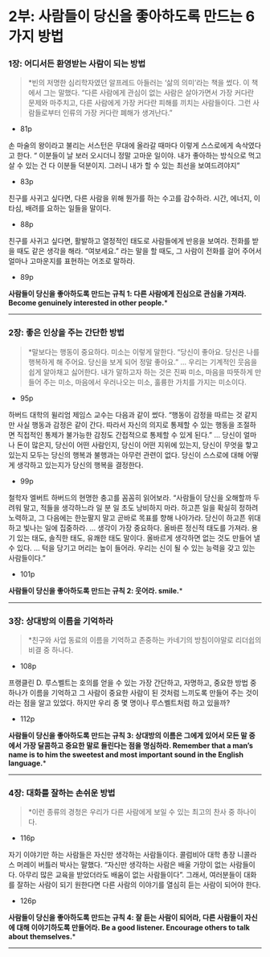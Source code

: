 # 2부: 사람들이 당신을 좋아하도록 만드는 6가지 방법

### 1장: 어디서든 환영받는 사람이 되는 방법

> *빈의 저명한 심리학자였던 알프레드 아들러는 ‘삶의 의미’라는 책을 썼다. 이 책에서 그는 말했다. “다른 사람에게 관심이 없는 사람은 살아가면서 가장 커다란 문제와 마주치고, 다른 사람에게 가장 커다란 피해를 끼치는 사람들이다. 그런 사람들로부터 인류의 가장 커다란 폐해가 생겨난다.”
- 81p

손 마술의 왕이라고 불리는 서스턴은 무대에 올라갈 때마다 이렇게 스스로에게 속삭였다고 한다. “ 이분들이 날 보러 오시더니 정말 고마운 일이야. 내가 좋아하는 방식으로 먹고살 수 있는 건 다 이분들 덕분이지. 그러니 내가 할 수 있는 최선을 보여드려야지”
- 83p

친구를 사귀고 싶다면, 다른 사람을 위해 뭔가를 하는 수고를 감수하라. 시간, 에너지, 이타심, 배려를 요하는 일들을 말이다.
- 88p

친구를 사귀고 싶다면, 활발하고 열정적인 태도로 사람들에게 반응을 보여라. 전화를 받을 때도 같은 생각을 해라. “여보세요.” 라는 말을 할 때도, 그 사람이 전화를 걸어 주어서 얼마나 고마운지를 표현하는 어조로 말하라.
- 89p

**사람들이 당신을 좋아하도록 만드는 규칙 1:
다른 사람에게 진심으로 관심을 가져라.
Become genuinely interested in other people.***
> 

---

### 2장: 좋은 인상을 주는 간단한 방법

> *말보다는 행동이 중요하다. 미소는 이렇게 말한다. “당신이 좋아요. 당신은 나를 행복하게 해 주어요. 당신을 보게 되어 정말 좋아요.”
…
우리는 기계적인 웃음을 쉽게 알아채고 싫어한다. 내가 말하고자 하는 것은 진짜 미소, 마음을 따뜻하게 만들어 주는 미소, 마음에서 우러나오는 미소, 훌륭한 가치를 가지는 미소이다.
- 95p

하버드 대학의 윌리엄 제임스 교수는 다음과 같이 썼다. “행동이 감정을 따르는 것 같지만 사실 행동과 감정은 같이 간다. 따라서 자신의 의지로 통제할 수 있는 행동을 조절하면 직접적인 통제가 불가능한 감정도 간접적으로 통제할 수 있게 된다.”
…
당신이 얼마나 돈이 많은지, 당신이 어떤 사람인지, 당신이 어떤 지위에 있는지, 당신이 무엇을 핳고 있는지 모두는 당신의 행복과 불행과는 아무런 관련이 없다. 당신이 스스로에 대해 어떻게 생각하고 있는지가 당신의 행복을 결정한다.
- 99p

철학자 엘버트 하버드의 현명한 충고를 꼼꼼히 읽어보라. “사람들이 당신을 오해할까 두려워 말고, 적들을 생각하느라 일 분 일 초도 낭비하지 마라. 하고픈 일을 확실히 정하려 노력하고, 그 다음에는 한눈팔지 말고 곧바로 목표를 향해 나아가라. 당신이 하고픈 위대하고 빛나는 일에 집중하라.
…
생각이 가장 중요하다. 올바른 정신적 태도를 가져라. 용기 있는 태도, 솔직한 태도, 유쾌한 태도 말이다. 올바르게 생각하면 없는 것도 만들어 낼 수 있다. 
…
턱을 당기고 머리는 높이 들어라. 우리는 신이 될 수 있는 능력을 갖고 있는 사람들이다.”
- 101p

**사람들이 당신을 좋아하도록 만드는 규칙 2:
웃어라.
smile.***
> 

---

### 3장: 상대방의 이름을 기억하라

> *친구와 사업 동료의 이름을 기억하고 존중하는 카네기의 방침이야말로 리더쉽의 비결 중 하나다.
- 108p

프랭클린 D. 루스벨트는 호의를 얻을 수 있는 가장 간단하고, 자명하고, 중요한 방법 중 하나가 이름을 기억하고 그 사람이 중요한 사람이 된 것처럼 느끼도록 만들어 주는 것이라는 점을 알고 있었다. 하지만 우리 중 몇 명이나 루스벨트처럼 하고 있을까?
- 112p

**사람들이 당신을 좋아하도록 만드는 규칙 3:
상대방의 이름은 그에게 있어서 모든 말 중에서 가장 달콤하고 중요한 말로 들린다는 점을 명심하라.
Remember that a man’s name is to him the sweetest and most important sound in the English language.***
> 

---

### 4장: 대화를 잘하는 손쉬운 방법

> *이런 종류의 경청은 우리가 다른 사람에게 보일 수 있는 최고의 찬사 중 하나이다.
- 116p

자기 이야기만 하는 사람들은 자신만 생각하는 사람들이다. 콜럼비아 대학 총장 니콜라스 머레이 버틀러 박사는 말했다. “자신만 생각하는 사람은 배울 가망이 없는 사람들이다. 아무리 많은 교육을 받았더라도 배움이 없는 사람들이다”. 그래서, 여러분들이 대화를 잘하는 사람이 되기 원한다면 다른 사람의 이야기를 열심히 듣는 사람이 되어야 한다.
- 126p

**사람들이 당신을 좋아하도록 만드는 규칙 4:
잘 듣는 사람이 되어라, 다른 사람들이 자신에 대해 이야기하도록 만들어라.
Be a good listener. Encourage others to talk about themselves.***
> 

---